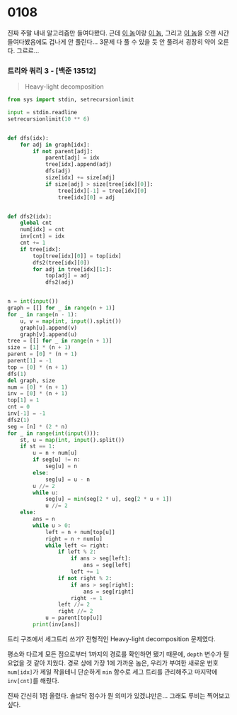 # 0108

진짜 주말 내내 알고리즘만 들여다봤다. 근데 [이 놈](https://www.acmicpc.net/problem/14424)이랑 [이 놈](https://www.acmicpc.net/problem/20564), 그리고 [이 놈](https://www.acmicpc.net/problem/13427)을 오랜 시간 들여다봤음에도 겁나게 안 풀린다... 3문제 다 풀 수 있을 듯 안 풀려서 굉장히 약이 오른다. 그르르...



### 트리와 쿼리 3 - [백준 13512]

> Heavy-light decomposition

```Python
from sys import stdin, setrecursionlimit

input = stdin.readline
setrecursionlimit(10 ** 6)


def dfs(idx):
    for adj in graph[idx]:
        if not parent[adj]:
            parent[adj] = idx
            tree[idx].append(adj)
            dfs(adj)
            size[idx] += size[adj]
            if size[adj] > size[tree[idx][0]]:
                tree[idx][-1] = tree[idx][0]
                tree[idx][0] = adj


def dfs2(idx):
    global cnt
    num[idx] = cnt
    inv[cnt] = idx
    cnt += 1
    if tree[idx]:
        top[tree[idx][0]] = top[idx]
        dfs2(tree[idx][0])
        for adj in tree[idx][1:]:
            top[adj] = adj
            dfs2(adj)


n = int(input())
graph = [[] for _ in range(n + 1)]
for _ in range(n - 1):
    u, v = map(int, input().split())
    graph[u].append(v)
    graph[v].append(u)
tree = [[] for _ in range(n + 1)]
size = [1] * (n + 1)
parent = [0] * (n + 1)
parent[1] = -1
top = [0] * (n + 1)
dfs(1)
del graph, size
num = [0] * (n + 1)
inv = [0] * (n + 1)
top[1] = 1
cnt = 0
inv[-1] = -1
dfs2(1)
seg = [n] * (2 * n)
for _ in range(int(input())):
    st, u = map(int, input().split())
    if st == 1:
        u = n + num[u]
        if seg[u] != n:
            seg[u] = n
        else:
            seg[u] = u - n
        u //= 2
        while u:
            seg[u] = min(seg[2 * u], seg[2 * u + 1])
            u //= 2
    else:
        ans = n
        while u > 0:
            left = n + num[top[u]]
            right = n + num[u]
            while left <= right:
                if left % 2:
                    if ans > seg[left]:
                        ans = seg[left]
                    left += 1
                if not right % 2:
                    if ans > seg[right]:
                        ans = seg[right]
                    right -= 1
                left //= 2
                right //= 2
            u = parent[top[u]]
        print(inv[ans])
```

트리 구조에서 세그트리 쓰기? 전형적인 Heavy-light decomposition 문제였다.

평소와 다르게 모든 점으로부터 1까지의 경로를 확인하면 됐기 때문에, `depth` 변수가 필요없을 것 같아 지웠다. 경로 상에 가장 1에 가까운 놈은, 우리가 부여한 새로운 번호 `num[idx]`가 제일 작을테니 단순하게 `min` 함수로 세그 트리를 관리해주고 마지막에 `inv[cnt]`를 해줬다. 

진짜 간신히 1점 올렸다. 솔브닥 점수가 뭔 의미가 있겠냐만은... 그래도 루비는 찍어보고 싶다.
